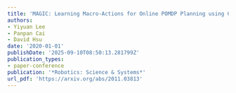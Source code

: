 ```yaml
---
title: 'MAGIC: Learning Macro-Actions for Online POMDP Planning using Generator-Critic'
authors:
- Yiyuan Lee
- Panpan Cai
- David Hsu
date: '2020-01-01'
publishDate: '2025-09-10T08:50:13.281799Z'
publication_types:
- paper-conference
publication: '*Robotics: Science & Systems*'
url_pdf: 'https://arxiv.org/abs/2011.03813'
---
```

